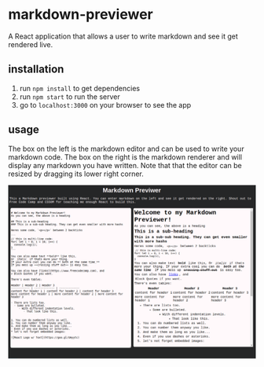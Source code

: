 # markdown-previewer
A React application that allows a user to write markdown and see it get rendered live.

## installation

1. run `npm install` to get dependencies
2. run `npm start` to run the server
3. go to `localhost:3000` on your browser to see the app

## usage

The box on the left is the markdown editor and can be used to write your markdown code. The box on the right is the markdown renderer and will display any markdown you have written. Note that that the editor can be resized by dragging its lower right corner.

![Screenshot of application](imgs/app-screenshot.png)
